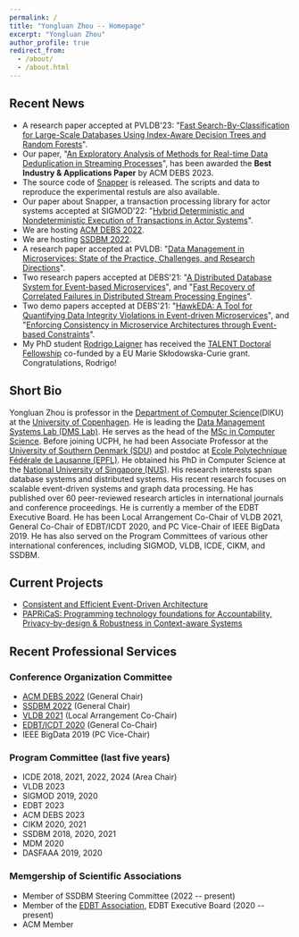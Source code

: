 ```yaml
---
permalink: /
title: "Yongluan Zhou -- Homepage"
excerpt: "Yongluan Zhou"
author_profile: true
redirect_from: 
  - /about/
  - /about.html
---
```


## Recent News
* A research paper accepted at PVLDB'23: "[Fast Search-By-Classification for Large-Scale Databases Using Index-Aware Decision Trees and Random Forests](https://static-curis.ku.dk/portal/files/359315374/search_by_classification_VLDB2023.pdf)". 
* Our paper, "[An Exploratory Analysis of Methods for Real-time Data Deduplication in Streaming Processes](https://static-curis.ku.dk/portal/files/359617173/DEBS2023.pdf)", has been awarded the **Best Industry & Applications Paper** by ACM DEBS 2023.
* The source code of [Snapper](https://github.com/diku-dk/Snapper-Orleans) is released. The scripts and data to reproduce the experimental restuls are also available.
* Our paper about Snapper, a transaction processing library for actor systems accepted at SIGMOD'22: "[Hybrid Deterministic and Nondeterministic Execution of Transactions in Actor Systems](https://www.researchgate.net/publication/360065293_Hybrid_Deterministic_and_Nondeterministic_Execution_of_Transactions_in_Actor_Systems)".
* We are hosting [ACM DEBS 2022](https://2022.debs.org/).
* We are hosting [SSDBM 2022](https://ssdbm.org/2022/).  
* A research paper accepted at PVLDB: "[Data Management in Microservices: State of the Practice, Challenges, and Research Directions](https://static-curis.ku.dk/portal/files/287616817/Data_Management_in_Microservices.pdf)".
* Two research papers accepted at DEBS'21: "[A Distributed Database System for Event-based Microservices](https://curis.ku.dk/portal/files/270151676/DEBS_2021.pdf)", and "[Fast Recovery of Correlated Failures in Distributed Stream Processing Engines](https://static-curis.ku.dk/portal/files/272137984/Fast_Recovery_of_Correlated_Failures_in_Distributed_Stream_Processing_Engines.pdf)".
* Two demo papers accepted at DEBS'21: "[HawkEDA: A Tool for Quantifying Data Integrity Violations in Event-driven Microservices](https://static-curis.ku.dk/portal/files/270165029/DEBS_2021_HawkEDA_A_tool_for_quantifying_data_integrity_violations_in_event_driven_microservices.pdf)", and "[Enforcing Consistency in Microservice Architectures through Event-based Constraints](https://static-curis.ku.dk/portal/files/270162660/DEBS_2021_Demo_Enforcing_Consistency_through_Event_based_Constraints_in_Microservice_Architectures.pdf)".
* My PhD student [Rodrigo Laigner](https://rnlaigner.github.io/) has received the [TALENT Doctoral Fellowship](https://talent.ku.dk/) co-funded by a EU Marie Skłodowska-Curie grant. Congratulations, Rodrigo! 

## Short Bio
Yongluan Zhou is professor in the [Department of Computer Science](http://diku.dk)(DIKU) at the [University of Copenhagen](http://ku.dk). He is leading the [Data Management Systems Lab (DMS Lab)](https://di.ku.dk/english/research/sdps/research-groups/dms/). He serves as the head of the [MSc in Computer Science](https://studies.ku.dk/masters/computer-science/). Before joining UCPH, he had been Associate Professor at the [University of Southern Denmark (SDU)](http://www.sdu.dk) and postdoc at [Ecole Polytechnique Fédérale de Lausanne (EPFL)](http://epfl.ch). He obtained his PhD in Computer Science at the [National University of Singapore (NUS)](http://www.nus.edu.sg). His research interests span database systems and distributed systems. His recent research focuses on scalable event-driven systems and graph data processing. He has published over 60 peer-reviewed research articles in international journals and conference proceedings. He is currently a member of the EDBT Executive Board. He has been Local Arrangement Co-Chair of VLDB 2021, General Co-Chair of EDBT/ICDT 2020, and PC Vice-Chair of IEEE BigData 2019. He has also served on the Program Committees of various other international conferences, including SIGMOD, VLDB, ICDE, CIKM, and SSDBM. 

## Current Projects
* [Consistent and Efficient Event-Driven Architecture](https://di.ku.dk/english/research/sdps/research-groups/dms/ceeda/)
* [PAPRiCaS: Programming technology foundations for Accountability, Privacy-by-design & Robustness in Context-aware Systems](https://papricas.org/)

## Recent Professional Services


### Conference Organization Committee
* [ACM DEBS 2022](https://2022.debs.org/) (General Chair)
* [SSDBM 2022](https://ssdbm.org/2022/) (General Chair)
* [VLDB 2021](https://vldb.org/2021/) (Local Arrangement Co-Chair)
* [EDBT/ICDT 2020](https://diku-dk.github.io/edbticdt2020/?contents=main.html) (General Co-Chair)
* IEEE BigData 2019 (PC Vice-Chair)

### Program Committee (last five years)
* ICDE 2018, 2021, 2022, 2024 (Area Chair)
* VLDB 2023
* SIGMOD 2019, 2020 
* EDBT 2023
* ACM DEBS 2023
* CIKM 2020, 2021
* SSDBM 2018, 2020, 2021
* MDM 2020
* DASFAAA 2019, 2020

### Memgership of Scientific Associations
* Member of SSDBM Steering Committee (2022 -- present) 
* Member of the [EDBT Association](https://www.edbt.org/), EDBT Executive Board (2020 -- present)
* ACM Member
